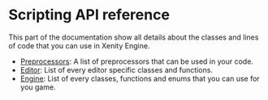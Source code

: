# Scripting API reference

This part of the documentation show all details about the classes and lines of code that you can use in Xenity Engine.

- [Preprocessors](./preprocessors.md): A list of preprocessors that can be used in your code.
- [Editor](./editor/editor.md): List of every editor specific classes and functions.
- [Engine](./engine/engine.md): List of every classes, functions and enums that you can use for you game.